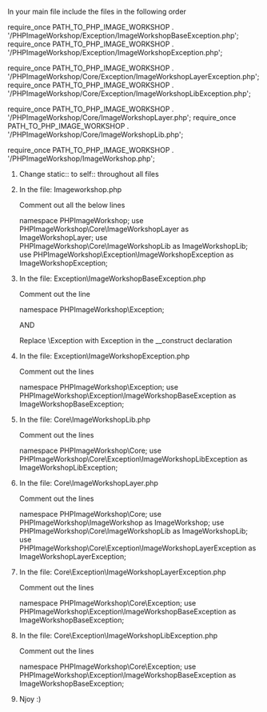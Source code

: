 In your main file include the files in the following order

require_once PATH_TO_PHP_IMAGE_WORKSHOP . '/PHPImageWorkshop/Exception/ImageWorkshopBaseException.php';
require_once PATH_TO_PHP_IMAGE_WORKSHOP . '/PHPImageWorkshop/Exception/ImageWorkshopException.php';

require_once PATH_TO_PHP_IMAGE_WORKSHOP . '/PHPImageWorkshop/Core/Exception/ImageWorkshopLayerException.php';
require_once PATH_TO_PHP_IMAGE_WORKSHOP . '/PHPImageWorkshop/Core/Exception/ImageWorkshopLibException.php';

require_once PATH_TO_PHP_IMAGE_WORKSHOP . '/PHPImageWorkshop/Core/ImageWorkshopLayer.php';
require_once PATH_TO_PHP_IMAGE_WORKSHOP . '/PHPImageWorkshop/Core/ImageWorkshopLib.php';

require_once PATH_TO_PHP_IMAGE_WORKSHOP . '/PHPImageWorkshop/ImageWorkshop.php';

1. Change static:: to self:: throughout all files

2. In the file: Imageworkshop.php

	Comment out all the below lines
	
	namespace PHPImageWorkshop;
	use PHPImageWorkshop\Core\ImageWorkshopLayer as ImageWorkshopLayer;
	use PHPImageWorkshop\Core\ImageWorkshopLib as ImageWorkshopLib;
	use PHPImageWorkshop\Exception\ImageWorkshopException as ImageWorkshopException;
	
3. In the file: Exception\ImageWorkshopBaseException.php

	Comment out the line 

	namespace PHPImageWorkshop\Exception;
	
	AND 

	Replace \Exception with Exception in the __construct declaration
	

4. In the file: Exception\ImageWorkshopException.php

	Comment out the lines 	

	namespace PHPImageWorkshop\Exception;
	use PHPImageWorkshop\Exception\ImageWorkshopBaseException as ImageWorkshopBaseException;

5. In the file: Core\ImageWorkshopLib.php

	Comment out the lines 	

	namespace PHPImageWorkshop\Core;
	use PHPImageWorkshop\Core\Exception\ImageWorkshopLibException as ImageWorkshopLibException;

6. In the file: Core\ImageWorkshopLayer.php

	Comment out the lines 	

	namespace PHPImageWorkshop\Core;
	use PHPImageWorkshop\ImageWorkshop as ImageWorkshop;
	use PHPImageWorkshop\Core\ImageWorkshopLib as ImageWorkshopLib;
	use PHPImageWorkshop\Core\Exception\ImageWorkshopLayerException as ImageWorkshopLayerException;

7. In the file: Core\Exception\ImageWorkshopLayerException.php

	Comment out the lines 	

	namespace PHPImageWorkshop\Core\Exception;
	use PHPImageWorkshop\Exception\ImageWorkshopBaseException as ImageWorkshopBaseException;


8. In the file: Core\Exception\ImageWorkshopLibException.php

	Comment out the lines 	

	namespace PHPImageWorkshop\Core\Exception;
	use PHPImageWorkshop\Exception\ImageWorkshopBaseException as ImageWorkshopBaseException;

9. Njoy :)
